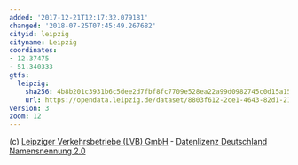 ```yaml
---
added: '2017-12-21T12:17:32.079181'
changed: '2018-07-25T07:45:49.267682'
cityid: leipzig
cityname: Leipzig
coordinates:
- 12.37475
- 51.340333
gtfs:
  leipzig:
    sha256: 4b8b201c3931b6c5dee2d7fbf8fc7709e528ea22a99d0982745c0d15a158c561
    url: https://opendata.leipzig.de/dataset/8803f612-2ce1-4643-82d1-213434889200/resource/b38955c4-431c-4e8b-a4ef-9964a3a2c95d/download/gtfsmdvlvb.zip
version: 3
zoom: 12
---
```


(c) [Leipziger Verkehrsbetriebe (LVB) GmbH](https://www.l.de/verkehrsbetriebe/) - [Datenlizenz Deutschland Namensnennung 2.0](https://www.govdata.de/dl-de/by-2-0)